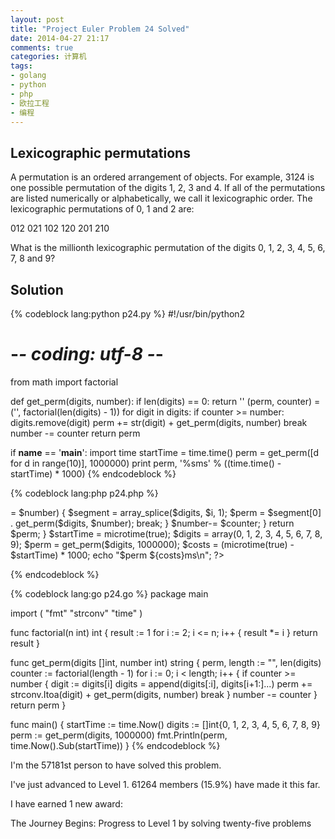 ```yaml
---
layout: post
title: "Project Euler Problem 24 Solved"
date: 2014-04-27 21:17
comments: true
categories: 计算机
tags:
- golang
- python
- php
- 欧拉工程
- 编程
---
```


Lexicographic permutations
--------------------------

A permutation is an ordered arrangement of objects. For example, 3124 is one possible permutation of the digits 1, 2, 3 and 4. If all of the permutations are listed numerically or alphabetically, we call it lexicographic order. The lexicographic permutations of 0, 1 and 2 are:

012   021   102   120   201   210

What is the millionth lexicographic permutation of the digits 0, 1, 2, 3, 4, 5, 6, 7, 8 and 9?

Solution
--------

{% codeblock lang:python p24.py %}
#!/usr/bin/python2
# -*- coding: utf-8 -*-

from math import factorial


def get_perm(digits, number):
    if len(digits) == 0:
        return ''
    (perm, counter) = ('', factorial(len(digits) - 1))
    for digit in digits:
        if counter >= number:
            digits.remove(digit)
            perm += str(digit) + get_perm(digits, number)
            break
        number -= counter
    return perm


if __name__ == '__main__':
    import time
    startTime = time.time()
    perm = get_perm([d for d in range(10)], 1000000)
    print perm, '%sms' % ((time.time() - startTime) * 1000)
{% endcodeblock %}

{% codeblock lang:php p24.php %}
<?php
function factorial($n) {
    $result = 1;
    for ($i = 2;$i <= $n;$i++) $result*= $i;
    return $result;
}

function get_perm($digits, $number) {
    $perm = "";
    $length = count($digits);
    $counter = factorial($length - 1);
    for ($i = 0;$i < $length;$i++) {
        if ($counter >= $number) {
            $segment = array_splice($digits, $i, 1);
            $perm = $segment[0] . get_perm($digits, $number);
            break;
        }
        $number-= $counter;
    }
    return $perm;
}

$startTime = microtime(true);
$digits = array(0, 1, 2, 3, 4, 5, 6, 7, 8, 9);
$perm = get_perm($digits, 1000000);
$costs = (microtime(true) - $startTime) * 1000;
echo "$perm ${costs}ms\n";
?>
{% endcodeblock %}

{% codeblock lang:go p24.go %}
package main

import (
	"fmt"
	"strconv"
	"time"
)

func factorial(n int) int {
	result := 1
	for i := 2; i <= n; i++ {
		result *= i
	}
	return result
}

func get_perm(digits []int, number int) string {
	perm, length := "", len(digits)
	counter := factorial(length - 1)
	for i := 0; i < length; i++ {
		if counter >= number {
			digit := digits[i]
			digits = append(digits[:i], digits[i+1:]...)
			perm += strconv.Itoa(digit) + get_perm(digits, number)
			break
		}
		number -= counter
	}
	return perm
}

func main() {
	startTime := time.Now()
	digits := []int{0, 1, 2, 3, 4, 5, 6, 7, 8, 9}
	perm := get_perm(digits, 1000000)
	fmt.Println(perm, time.Now().Sub(startTime))
}
{% endcodeblock %}

I'm the 57181st person to have solved this problem.

I've just advanced to Level 1. 61264 members (15.9%) have made it this far.

I have earned 1 new award:

The Journey Begins: Progress to Level 1 by solving twenty-five problems

